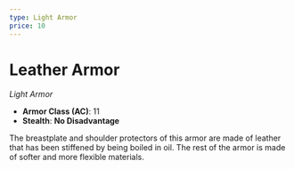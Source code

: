 ```yaml
---
type: Light Armor
price: 10
---
```

# Leather Armor

*Light Armor*

- **Armor Class (AC)**: 11
- **Stealth**: **No Disadvantage**


The breastplate and shoulder protectors of this armor are made of leather that has been stiffened by being boiled in oil. The rest of the armor is made of softer and more flexible materials.